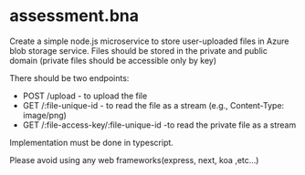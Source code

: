 # assessment.bna

Create a simple node.js microservice to store user-uploaded files in Azure blob storage service.
Files should be stored in the private and public domain (private files should be accessible only by key)

There should be two endpoints:
- POST /upload - to upload the file
- GET  /:file-unique-id - to read the file as a stream (e.g., Content-Type: image/png)
- GET  /:file-access-key/:file-unique-id -to read the private file as a stream

Implementation must be done in typescript.

Please avoid using any web frameworks(express, next, koa ,etc…)
